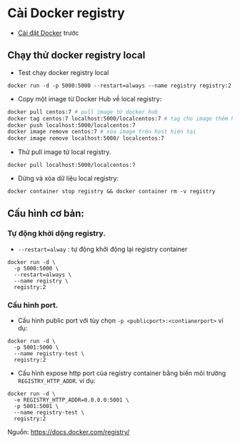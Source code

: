 # Cài Docker registry

- [Cài đặt Docker](./03.installation.md) trước

## Chạy thử docker registry local
- Test chạy docker registry local
```
docker run -d -p 5000:5000 --restart=always --name registry registry:2
```
- Copy một image từ Docker Hub về local registry:
```sh
docker pull centos:7 # pull image từ docker hub
docker tag centos:7 localhost:5000/localcentos:7 # tag cho image thêm host và port để chỉ docker về registry khi push image
docker push localhost:5000/localcentos:7 
docker image remove centos:7 # xóa image trên host hiện tại
docker image remove localhost:5000/ localcentos:7
```
- Thử pull image tử local registry.
```
docker pull localhost:5000/localcentos:7
```
- Dừng và xóa dữ liệu local registry:
```
docker container stop registry && docker container rm -v registry
```

## Cấu hình cơ bản:
### Tự động khởi dộng registry.
- `--restart=alway` : tự động khởi động lại registry container
```
docker run -d \
  -p 5000:5000 \
  --restart=always \
  --name registry \
  registry:2
```
### Cấu hình port.
- Cấu hình public port với tùy chọn `-p <publicport>:<contianerport>` ví dụ:
```
docker run -d \
  -p 5001:5000 \
  --name registry-test \
  registry:2
```
- Cấu hình expose http port của registry container bằng biến môi trường `REGISTRY_HTTP_ADDR`. ví dụ:
```
docker run -d \
  -e REGISTRY_HTTP_ADDR=0.0.0.0:5001 \
  -p 5001:5001 \
  --name registry-test \
  registry:2
```



Nguồn:
https://docs.docker.com/registry/